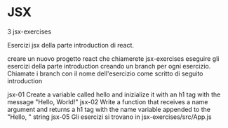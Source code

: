 # JSX
3 jsx-exercises

Esercizi jsx della parte introduction di react.

creare un nuovo progetto react che chiamerete jsx-exercises
eseguire gli esercizi della parte introduction creando un branch per ogni esercizio. Chiamate i branch con il nome dell'esercizio come scritto di seguito
introduction

jsx-01 Create a variable called hello and inizialize it with an h1 tag with the message "Hello, World!"
jsx-02 Write a function that receives a name argument and returns a h1 tag with the name variable appended to the "Hello, " string
jsx-05
Gli esercizi si trovano in jsx-exercises/src/App.js
